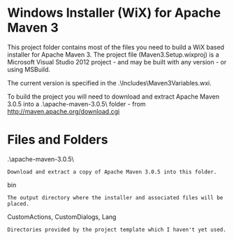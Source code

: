 Windows Installer (WiX) for Apache Maven 3
==========================================

This project folder contains most of the files you need to build a WiX based installer
for Apache Maven 3.  The project file (Maven3.Setup.wixproj) is a Microsoft Visual Studio 2012
project - and may be built with any version - or using MSBuild.

The current version is specified in the .\Includes\Maven3Variables.wxi.

To build the project you will need to download and extract Apache Maven 3.0.5 into a
.\apache-maven-3.0.5\ folder - from http://maven.apache.org/download.cgi

Files and Folders
=================

.\apache-maven-3.0.5\

	Download and extract a copy of Apache Maven 3.0.5 into this folder.

bin

	The output directory where the installer and associated files will be placed.

CustomActions, CustomDialogs, Lang

	Directories provided by the project template which I haven't yet used.